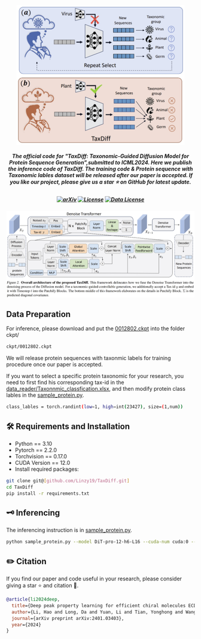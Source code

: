 <p align="center">
    <img src="imgs/motivation.png" width="450" style="margin-bottom: 0.2;"/>
<p>
<h5 align="center"> The official code for "TaxDiff: Taxonomic-Guided Diffusion Model for Protein Sequence Generation",submitted to ICML2024. Here we publish the inference code of TaxDiff. The training code & Protein sequence with Taxonomic lables dataset will be released after our paper is accepted. If you like our project, please give us a star ⭐ on GitHub for latest update.  </h2>


<h5 align="center">
    
[![arXiv](https://img.shields.io/badge/Arxiv-2310.01852-b31b1b.svg?logo=arXiv)](https://arxiv.org/abs/2401.03403)
[![License](https://img.shields.io/badge/Code%20License-MIT-yellow)](https://github.com/HowardLi1984/ECDFormer/blob/main/LICENSE)
[![Data License](https://img.shields.io/badge/Dataset%20license-CC--BY--NC%204.0-orange)](https://github.com/HowardLi1984/ECDFormer/blob/main/DATASET_LICENSE) <br>

</h5>
<p align="center">
    <img src="imgs/archrtecture.png" width="700" style="margin-bottom: 0.2;"/>
<p>
    

## Data Preparation
For inference, please download and put the [0012802.ckpt](https://github.com/Linzy19/TaxDiff/releases) into the folder ckpt/
```bash
ckpt/0012802.ckpt
```
We will release protein sequences with taxonmic labels for training procedure once our paper is accepted.

If you want to select a specific protein taxonomic for your research, you need to first find his corresponding  tax-id in the [data_reader/Taxonnmic_classfication.xlsx](https://github.com/Linzy19/TaxDiff/blob/main/data_reader/Taxonnmic_classfication.xlsx), and then modify protein class lables in the [sample_protein.py](https://github.com/Linzy19/TaxDiff/blob/main/sample_protein.py).
```bash
class_lables = torch.randint(low=1, high=int(23427), size=(1,num))
```


## 🛠️ Requirements and Installation
* Python == 3.10
* Pytorch == 2.2.0
* Torchvision == 0.17.0
* CUDA Version == 12.0
* Install required packages:
```bash
git clone git@[github.com/Linzy19/TaxDiff.git]
cd TaxDiff
pip install -r requirements.txt
```

## 🗝️ Inferencing
The inferencing instruction is in [sample_protein.py](sample_protein.py).
```bash
python sample_protein.py --model DiT-pro-12-h6-L16 --cuda-num cuda:0 --num 500
```

## ✏️ Citation
If you find our paper and code useful in your research, please consider giving a star :star: and citation :pencil:.

```BibTeX
@article{li2024deep,
  title={Deep peak property learning for efficient chiral molecules ECD spectra prediction},
  author={Li, Hao and Long, Da and Yuan, Li and Tian, Yonghong and Wang, Xinchang and Mo, Fanyang},
  journal={arXiv preprint arXiv:2401.03403},
  year={2024}
}
```
